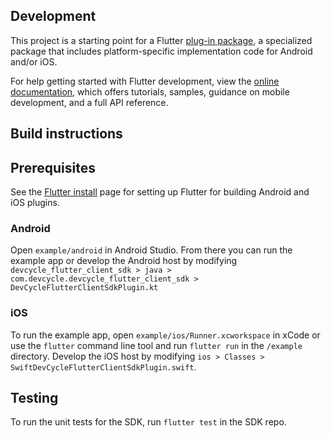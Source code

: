 ## Development

This project is a starting point for a Flutter
[plug-in package](https://flutter.dev/developing-packages/),
a specialized package that includes platform-specific implementation code for
Android and/or iOS.

For help getting started with Flutter development, view the
[online documentation](https://flutter.dev/docs), which offers tutorials,
samples, guidance on mobile development, and a full API reference.

Build instructions
------------------

## Prerequisites

See the [Flutter install](https://flutter.dev/docs/get-started/install) page for setting up Flutter for building Android and iOS plugins.

### Android

Open `example/android` in Android Studio. From there you can run the example app or develop the Android host by modifying `devcycle_flutter_client_sdk > java > com.devcycle.devcycle_flutter_client_sdk > DevCycleFlutterClientSdkPlugin.kt`

### iOS

To run the example app, open `example/ios/Runner.xcworkspace` in xCode or use the `flutter` command line tool and run `flutter run` in the `/example` directory. Develop the iOS host by modifying `ios > Classes > SwiftDevCycleFlutterClientSdkPlugin.swift`.

## Testing

To run the unit tests for the SDK, run `flutter test` in the SDK repo.
